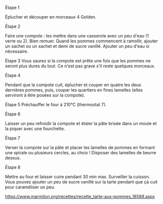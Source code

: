 Étape 1

Éplucher et découper en morceaux 4 Golden.

Étape 2

Faire une compote : les mettre dans une casserole avec un peu d'eau (1 verre ou 2). Bien remuer. Quand les pommes commencent à ramollir, ajouter un sachet ou un sachet et demi de sucre vanillé. Ajouter un peu d'eau si nécessaire.

Étape 3
Vous saurez si la compote est prête une fois que les pommes ne seront plus dures du tout. Ce n'est pas grave s'il reste quelques morceaux.

Étape 4

Pendant que la compote cuit, éplucher et couper en quatre les deux dernières pommes, puis, couper les quartiers en fines lamelles (elles serviront à être posées sur la compote).

Étape 5
Préchauffer le four à 210°C (thermostat 7).

Étape 6

Laisser un peu refroidir la compote et étaler la pâte brisée dans un moule et la piquer avec une fourchette.

Étape 7

Verser la compote sur la pâte et placer les lamelles de pommes en formant une spirale ou plusieurs cercles, au choix ! Disposer des lamelles de beurre dessus.

Étape 8

Mettre au four et laisser cuire pendant 30 min max. Surveiller la cuisson. Vous pouvez ajouter un peu de sucre vanillé sur la tarte pendant que çà cuit pour caraméliser un peu.


https://www.marmiton.org/recettes/recette_tarte-aux-pommes_18588.aspx
